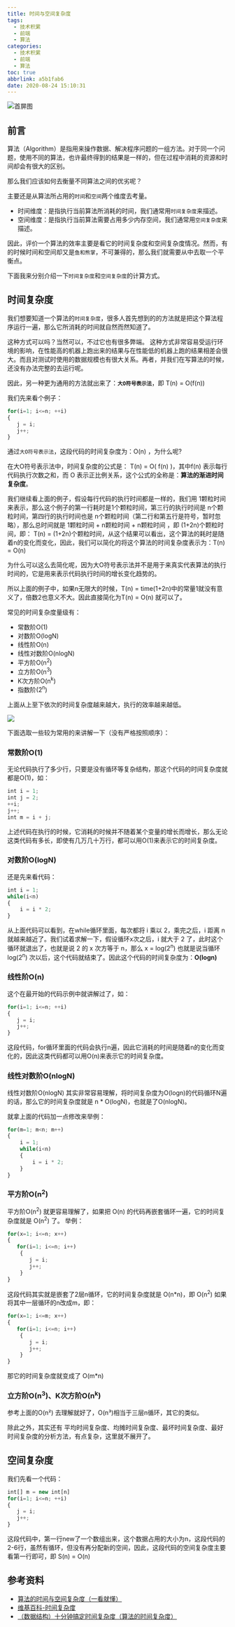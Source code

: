 ```yaml
---
title: 时间与空间复杂度
tags:
  - 技术积累
  - 前端
  - 算法
categories:
  - 技术积累
  - 前端
  - 算法
toc: true
abbrlink: a5b1fab6
date: 2020-08-24 15:10:31
---
```


![首屏图](https://s1.ax1x.com/2020/08/04/awruy8.jpg)

<!-- more -->

## 前言

算法（Algorithm）是指用来操作数据、解决程序问题的一组方法。对于同一个问题，使用不同的算法，也许最终得到的结果是一样的，但在过程中消耗的资源和时间却会有很大的区别。

那么我们应该如何去衡量不同算法之间的优劣呢？

主要还是从算法所占用的`时间`和`空间`两个维度去考量。

* 时间维度：是指执行当前算法所消耗的时间，我们通常用`时间复杂度`来描述。
* 空间维度：是指执行当前算法需要占用多少内存空间，我们通常用`空间复杂度`来描述。

因此，评价一个算法的效率主要是看它的时间复杂度和空间复杂度情况。然而，有的时候时间和空间却又是`鱼和熊掌`，不可兼得的，那么我们就需要从中去取一个平衡点。

下面我来分别介绍一下`时间复杂度`和`空间复杂度`的计算方式。

## 时间复杂度

我们想要知道一个算法的`时间复杂度`，很多人首先想到的的方法就是把这个算法程序运行一遍，那么它所消耗的时间就自然而然知道了。

这种方式可以吗？当然可以，不过它也有很多弊端。
这种方式非常容易受运行环境的影响，在性能高的机器上跑出来的结果与在性能低的机器上跑的结果相差会很大。而且对测试时使用的数据规模也有很大关系。再者，并我们在写算法的时候，还没有办法完整的去运行呢。

因此，另一种更为通用的方法就出来了：**`大O符号表示法`**，即 T(n) = O(f(n))

我们先来看个例子：

```js
for(i=1; i<=n; ++i)
{
   j = i;
   j++;
}
```

通过`大O符号表示法`，这段代码的时间复杂度为：O(n) ，为什么呢?

在大O符号表示法中，时间复杂度的公式是： T(n) = O( f(n) )，其中f(n) 表示每行代码执行次数之和，而 O 表示正比例关系，这个公式的全称是：**算法的渐进时间复杂度**。

我们继续看上面的例子，假设每行代码的执行时间都是一样的，我们用 1颗粒时间 来表示，那么这个例子的第一行耗时是1个颗粒时间，第三行的执行时间是 n个颗粒时间，第四行的执行时间也是 n个颗粒时间（第二行和第五行是符号，暂时忽略），那么总时间就是 1颗粒时间 + n颗粒时间 + n颗粒时间 ，即 (1+2n)个颗粒时间，即： T(n) = (1+2n)个颗粒时间，从这个结果可以看出，这个算法的耗时是随着n的变化而变化，因此，我们可以简化的将这个算法的时间复杂度表示为：T(n) = O(n)

为什么可以这么去简化呢，因为大O符号表示法并不是用于来真实代表算法的执行时间的，它是用来表示代码执行时间的增长变化趋势的。

所以上面的例子中，如果n无限大的时候，T(n) = time(1+2n)中的常量1就没有意义了，倍数2也意义不大。因此直接简化为T(n) = O(n) 就可以了。

常见的时间复杂度量级有：

* 常数阶O(1)
* 对数阶O(logN)
* 线性阶O(n)
* 线性对数阶O(nlogN)
* 平方阶O(n<sup>2</sup>)
* 立方阶O(n<sup>3</sup>)
* K次方阶O(n<sup>k</sup>)
* 指数阶(2<sup>n</sup>)

上面从上至下依次的时间复杂度越来越大，执行的效率越来越低。

![](https://s1.ax1x.com/2020/08/24/dDOqVH.png)

下面选取一些较为常用的来讲解一下（没有严格按照顺序）：

### 常数阶O(1)

无论代码执行了多少行，只要是没有循环等复杂结构，那这个代码的时间复杂度就都是O(1)，如：

```js
int i = 1;
int j = 2;
++i;
j++;
int m = i + j;
```

上述代码在执行的时候，它消耗的时候并不随着某个变量的增长而增长，那么无论这类代码有多长，即使有几万几十万行，都可以用O(1)来表示它的时间复杂度。

### 对数阶O(logN)

还是先来看代码：

```js
int i = 1;
while(i<n)
{
    i = i * 2;
}
```

从上面代码可以看到，在while循环里面，每次都将 i 乘以 2，乘完之后，i 距离 n 就越来越近了。我们试着求解一下，假设循环x次之后，i 就大于 2 了，此时这个循环就退出了，也就是说 2 的 x 次方等于 n，那么 x = log(2<sup>n</sup>)
也就是说当循环 log(2<sup>n</sup>) 次以后，这个代码就结束了。因此这个代码的时间复杂度为：**O(logn)**

### 线性阶O(n)

这个在最开始的代码示例中就讲解过了，如：

```js
for(i=1; i<=n; ++i)
{
   j = i;
   j++;
}
```

这段代码，for循环里面的代码会执行n遍，因此它消耗的时间是随着n的变化而变化的，因此这类代码都可以用O(n)来表示它的时间复杂度。

### 线性对数阶O(nlogN)

线性对数阶O(nlogN) 其实非常容易理解，将时间复杂度为O(logn)的代码循环N遍的话，那么它的时间复杂度就是 n * O(logN)，也就是了O(nlogN)。

就拿上面的代码加一点修改来举例：

```js
for(m=1; m<n; m++)
{
    i = 1;
    while(i<n)
    {
        i = i * 2;
    }
}
```

### 平方阶O(n<sup>2</sup>)

平方阶O(n<sup>2</sup>) 就更容易理解了，如果把 O(n) 的代码再嵌套循环一遍，它的时间复杂度就是 O(n<sup>2</sup>) 了。
举例：

```js
for(x=1; i<=n; x++)
{
   for(i=1; i<=n; i++)
    {
       j = i;
       j++;
    }
}
```

这段代码其实就是嵌套了2层n循环，它的时间复杂度就是 O(n*n)，即 O(n<sup>2</sup>)
如果将其中一层循环的n改成m，即：

```js
for(x=1; i<=m; x++)
{
   for(i=1; i<=n; i++)
    {
       j = i;
       j++;
    }
}
```

那它的时间复杂度就变成了 O(m*n)

### 立方阶O(n<sup>3</sup>)、K次方阶O(n<sup>k</sup>)

参考上面的O(n²) 去理解就好了，O(n³)相当于三层n循环，其它的类似。

除此之外，其实还有 平均时间复杂度、均摊时间复杂度、最坏时间复杂度、最好时间复杂度的分析方法，有点复杂，这里就不展开了。

## 空间复杂度

我们先看一个代码：

```js
int[] m = new int[n]
for(i=1; i<=n; ++i)
{
   j = i;
   j++;
}
```

这段代码中，第一行new了一个数组出来，这个数据占用的大小为n，这段代码的2-6行，虽然有循环，但没有再分配新的空间，因此，这段代码的空间复杂度主要看第一行即可，即 S(n) = O(n)

## 参考资料

* [算法的时间与空间复杂度（一看就懂）](https://zhuanlan.zhihu.com/p/50479555)
* [维基百科-时间复杂度](https://zh.wikipedia.org/wiki/%E6%97%B6%E9%97%B4%E5%A4%8D%E6%9D%82%E5%BA%A6)
* [（数据结构）十分钟搞定时间复杂度（算法的时间复杂度）](https://www.jianshu.com/p/f4cca5ce055a)